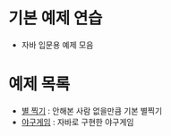 # 기본 예제 연습
- 자바 입문용 예제 모음

# 예제 목록
- [별 찍기](StarPrint.java) : 안해본 사람 없을만큼 기본 별찍기
- [야구게임](BaseballGame.java) : 자바로 구현한 야구게임